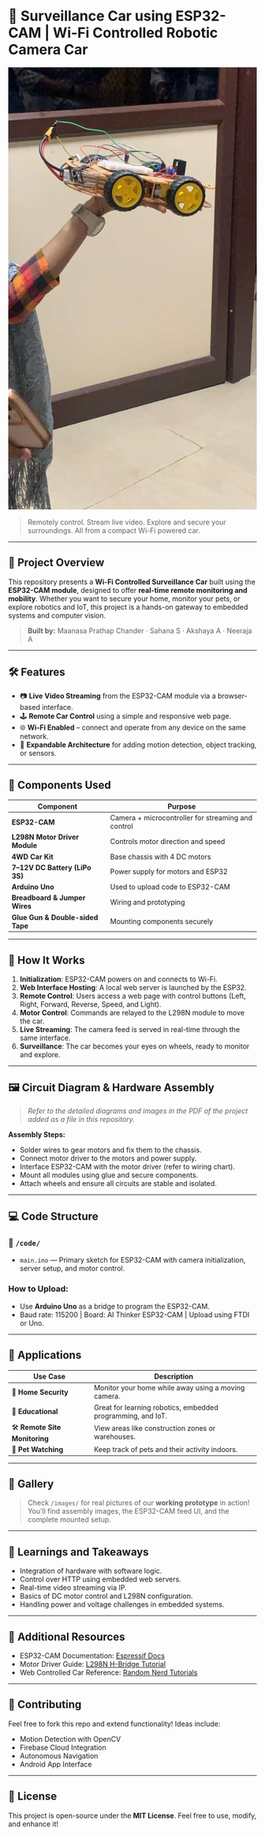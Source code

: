 # 🚗 Surveillance Car using ESP32-CAM | Wi-Fi Controlled Robotic Camera Car

![Surveillance Car](https://github.com/maanasaprathap/car_module/blob/main/Images/eee%20project.jpg) <!-- Replace with actual image URL -->

> Remotely control. Stream live video. Explore and secure your surroundings. All from a compact Wi-Fi powered car.

---

## 📝 Project Overview

This repository presents a **Wi-Fi Controlled Surveillance Car** built using the **ESP32-CAM module**, designed to offer **real-time remote monitoring and mobility**. Whether you want to secure your home, monitor your pets, or explore robotics and IoT, this project is a hands-on gateway to embedded systems and computer vision.

> **Built by:**
>  Maanasa Prathap Chander · Sahana S · Akshaya A · Neeraja A

---

## 🛠️ Features

* 📷 **Live Video Streaming** from the ESP32-CAM module via a browser-based interface.
* 🕹️ **Remote Car Control** using a simple and responsive web page.
* 🌐 **Wi-Fi Enabled** – connect and operate from any device on the same network.
* 🧠 **Expandable Architecture** for adding motion detection, object tracking, or sensors.

---

## 🔧 Components Used

| Component                        | Purpose                                            |
| -------------------------------- | -------------------------------------------------- |
| **ESP32-CAM**                    | Camera + microcontroller for streaming and control |
| **L298N Motor Driver Module**    | Controls motor direction and speed                 |
| **4WD Car Kit**                  | Base chassis with 4 DC motors                      |
| **7–12V DC Battery (LiPo 3S)**   | Power supply for motors and ESP32                  |
| **Arduino Uno**                  | Used to upload code to ESP32-CAM                   |
| **Breadboard & Jumper Wires**    | Wiring and prototyping                             |
| **Glue Gun & Double-sided Tape** | Mounting components securely                       |

---

## 🧩 How It Works

1. **Initialization**: ESP32-CAM powers on and connects to Wi-Fi.
2. **Web Interface Hosting**: A local web server is launched by the ESP32.
3. **Remote Control**: Users access a web page with control buttons (Left, Right, Forward, Reverse, Speed, and Light).
4. **Motor Control**: Commands are relayed to the L298N module to move the car.
5. **Live Streaming**: The camera feed is served in real-time through the same interface.
6. **Surveillance**: The car becomes your eyes on wheels, ready to monitor and explore.

---

## 🖼️ Circuit Diagram & Hardware Assembly

> *Refer to the detailed diagrams and images in the PDF of the project added as a file in this repository.*

**Assembly Steps:**

* Solder wires to gear motors and fix them to the chassis.
* Connect motor driver to the motors and power supply.
* Interface ESP32-CAM with the motor driver (refer to wiring chart).
* Mount all modules using glue and secure components.
* Attach wheels and ensure all circuits are stable and isolated.

---

## 💻 Code Structure

### 📂 `/code/`

* `main.ino` — Primary sketch for ESP32-CAM with camera initialization, server setup, and motor control.

### How to Upload:

* Use **Arduino Uno** as a bridge to program the ESP32-CAM.
* Baud rate: 115200 | Board: AI Thinker ESP32-CAM | Upload using FTDI or Uno.

---

## 🚀 Applications

| Use Case                       | Description                                                 |
| ------------------------------ | ----------------------------------------------------------- |
| 🏡 **Home Security**           | Monitor your home while away using a moving camera.         |
| 🧪 **Educational**             | Great for learning robotics, embedded programming, and IoT. |
| 🛠️ **Remote Site Monitoring** | View areas like construction zones or warehouses.           |
| 🐾 **Pet Watching**            | Keep track of pets and their activity indoors.              |

---

## 📸 Gallery

> Check `/images/` for real pictures of our **working prototype** in action!
> You’ll find assembly images, the ESP32-CAM feed UI, and the complete mounted setup.

---

## 🧠 Learnings and Takeaways

* Integration of hardware with software logic.
* Control over HTTP using embedded web servers.
* Real-time video streaming via IP.
* Basics of DC motor control and L298N configuration.
* Handling power and voltage challenges in embedded systems.

---

## 📎 Additional Resources

* ESP32-CAM Documentation: [Espressif Docs](https://docs.espressif.com/)
* Motor Driver Guide: [L298N H-Bridge Tutorial](https://lastminuteengineers.com/l298n-dc-motor-arduino-tutorial/)
* Web Controlled Car Reference: [Random Nerd Tutorials](https://randomnerdtutorials.com/)

---

## 🤝 Contributing

Feel free to fork this repo and extend functionality! Ideas include:

* Motion Detection with OpenCV
* Firebase Cloud Integration
* Autonomous Navigation
* Android App Interface

---

## 📜 License

This project is open-source under the **MIT License**.
Feel free to use, modify, and enhance it!

